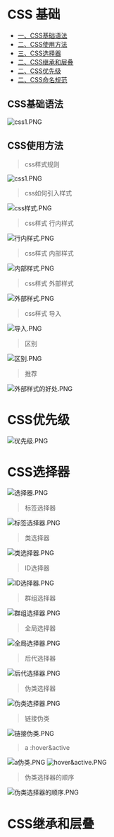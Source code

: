 # CSS 基础

 * [一、CSS基础语法](#CSS基础语法)
 * [二、CSS使用方法](#CSS使用方法)
 * [三、CSS选择器](#CSS选择器) 
 * [二、CSS继承和层叠](#CSS继承和层叠)
 * [二、CSS优先级](#CSS优先级)
 * [二、CSS命名规范](#CSS命名规范)
 
 ## CSS基础语法
 
  ![css1.PNG](css1.PNG)
  
## CSS使用方法

> css样式规则

  ![css1.PNG](css1.PNG)

> css如何引入样式  
  
  ![css样式.PNG](css样式.PNG)
  
> css样式 行内样式 
    
  ![行内样式.PNG](行内样式.PNG)
  
> css样式 内部样式
      
  ![内部样式.PNG](内部样式.PNG)
  
> css样式 外部样式
       
  ![外部样式.PNG](外部样式.PNG)  
  
> css样式 导入 

  ![导入.PNG](导入.PNG) 
  
> 区别

  ![区别.PNG](区别.PNG) 
  
> 推荐

  ![外部样式的好处.PNG](外部样式的好处.PNG) 



#   CSS优先级

 ![优先级.PNG](优先级.PNG) 

# CSS选择器

 ![选择器.PNG](选择器.PNG) 
 
> 标签选择器
 
  ![标签选择器.PNG](标签选择器.PNG) 

> 类选择器

 ![类选择器.PNG](类选择器.PNG) 
 
> ID选择器
 
  ![ID选择器.PNG](ID选择器.PNG) 

> 群组选择器

 ![群组选择器.PNG](群组选择器.PNG) 
 
> 全局选择器

 ![全局选择器.PNG](全局选择器.PNG) 
 
> 后代选择器

 ![后代选择器.PNG](后代选择器.PNG) 
 
> 伪类选择器

 ![伪类选择器.PNG](伪类选择器.PNG) 
 
> 链接伪类

 ![链接伪类.PNG](链接伪类.PNG) 
 
> a :hover&active

 ![a伪类.PNG](a伪类.PNG)   ![hover&active.PNG](hover&active.PNG) 

> 伪类选择器的顺序

 ![伪类选择器的顺序.PNG](伪类选择器的顺序.PNG)
 
 
# CSS继承和层叠